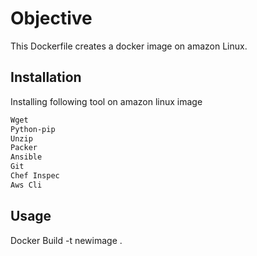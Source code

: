# Objective
This Dockerfile creates a docker image on amazon Linux.

## Installation

Installing following tool on amazon linux image 
```bash
Wget 
Python-pip
Unzip
Packer
Ansible 
Git 
Chef Inspec 
Aws Cli 
```

## Usage

Docker Build -t newimage .


